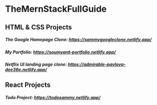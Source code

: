 # TheMernStackFullGuide

## HTML & CSS Projects

##### The Google Homepage Clone: https://sammygoogleclone.netlify.app/

##### My Portfolio: https://soumyard-portfolio.netlify.app/

##### Netflix UI landing page clone: https://admirable-pavlova-dee36e.netlify.app/

## React Projects

##### Todo Project: https://todosammy.netlify.app/
